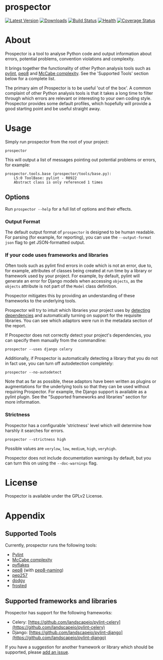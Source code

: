 prospector
==========

[![Latest Version](https://pypip.in/v/prospector/badge.png)](https://pypi.python.org/pypi/prospector)
[![Downloads](https://pypip.in/d/prospector/badge.png)](https://pypi.python.org/pypi/prospector)
[![Build Status](https://travis-ci.org/landscapeio/prospector.png?branch=master)](https://travis-ci.org/landscapeio/prospector) 
[![Health](https://landscape.io/github/landscapeio/prospector/master/landscape.png)](https://landscape.io/github/landscapeio/prospector/master)
[![Coverage Status](https://coveralls.io/repos/landscapeio/prospector/badge.png)](https://coveralls.io/r/landscapeio/prospector)

# About

Prospector is a tool to analyse Python code and output information about errors, potential problems, convention violations and complexity.

It brings together the functionality of other Python analysis tools such as [pylint](http://pylint.org), [pep8](https://pypi.python.org/pypi/pep8) and [McCabe complexity](https://pypi.python.org/pypi/mccabe). See the 'Supported Tools' section below for a complete list.

The primary aim of Prospector is to be useful 'out of the box'. A common complaint of other Python analysis tools is that it takes a long time to filter through which errors are relevant or interesting to your own coding style. Prospector provides some default profiles, which hopefully will provide a good starting point and be useful straight away. 

# Usage

Simply run prospector from the root of your project:

```
prospector
```

This will output a list of messages pointing out potential problems or errors, for example:

```
prospector.tools.base (prospector/tools/base.py):
    L5:0 ToolBase: pylint - R0922
    Abstract class is only referenced 1 times
```

## Options

Run `prospector --help` for a full list of options and their effects.

### Output Format

The default output format of `prospector` is designed to be human readable. For parsing (for example, for reporting), you can use the `--output-format json` flag to get JSON-formatted output.

### If your code uses frameworks and libraries

Often tools such as pylint find errors in code which is not an error, due to, for example, attributes of classes being created at run time by a library or framework used by your project. For example, by default, pylint will generate an error for Django models when accessing `objects`, as the `objects` attribute is not part of the `Model` class definition. 

Prospector mitigates this by providing an understanding of these frameworks to the underlying tools.

Prospector will try to intuit which libraries your project uses by [detecting dependencies](https://github.com/landscapeio/requirements-detector) and automatically turning on support for the requisite libraries. You can see which adaptors were run in the metadata section of the report.

If Prospector does not correctly detect your project's dependencies, you can specify them manually from the commandline:

```
prospector --uses django celery
```

Additionally, if Prospector is automatically detecting a library that you do not in fact use, you can turn off autodetection completely:

```
prospector --no-autodetect
```

Note that as far as possible, these adaptors have been written as plugins or augmentations for the underlying tools so that they can be used without requiring Prospector. For example, the Django support is available as a pylint plugin. See the "Supported frameworks and libraries" section for more information.

### Strictness

Prospector has a configurable 'strictness' level which will determine how harshly it searches for errors.

```
prospector --strictness high
```

Possible values are `verylow`, `low`, `medium`, `high`, `veryhigh`.

Prospector does not include documentation warnings by default, but you can turn this on using the `--doc-warnings` flag.


# License

Prospector is available under the GPLv2 License.


# Appendix

## Supported Tools

Currently, prospector runs the following tools:

* [Pylint](http://docs.pylint.org/)
* [McCabe complexity](https://pypi.python.org/pypi/mccabe)
* [pyflakes](https://launchpad.net/pyflakes)
* [pep8](http://pep8.readthedocs.org/en/latest/) (with [pep8-naming](https://github.com/flintwork/pep8-naming))
* [pep257](https://github.com/GreenSteam/pep257)
* [dodgy](https://github.com/landscapeio/dodgy)
* [frosted](https://github.com/timothycrosley/frosted)


## Supported frameworks and libraries

Prospector has support for the following frameworks:

* Celery: [https://github.com/landscapeio/pylint-celery](https://github.com/landscapeio/pylint-celery)
* Django: [https://github.com/landscapeio/pylint-django](https://github.com/landscapeio/pylint-django)

If you have a suggestion for another framework or library which should be supported, please [add an issue](https://github.com/landscapeio/prospector/issues).


